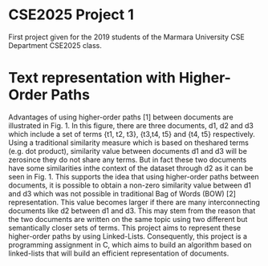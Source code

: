 # CSE2025 Project 1
First project given for the 2019 students of the Marmara University CSE Department CSE2025 class.


# Text representation with Higher-Order Paths

Advantages of using higher-order paths [1] between documents are illustrated in Fig. 1. In this figure, there are three documents, d1, d2 and d3 which include a set of terms {t1, t2, t3}, {t3,t4, t5} and {t4, t5} respectively. Using a traditional similarity measure which is based on theshared terms (e.g. dot product), similarity value between documents d1 and d3 will be zerosince they do not share any terms. But in fact these two documents have some similarities inthe context of the dataset through d2 as it can be seen in Fig. 1. This supports the idea that using higher-order paths between documents, it is possible to obtain a non-zero similarity value between d1 and d3 which was not possible in traditional Bag of Words (BOW) [2] representation. This value becomes larger if there are many interconnecting documents like d2 between d1 and d3. This may stem from the reason that the two documents are written on the same topic using two different but semantically closer sets of terms. This project aims to represent these higher-order paths by using Linked-Lists. Consequently, this project is a programming assignment in C, which aims to build an algorithm based on linked-lists that will build an efficient representation of documents.
